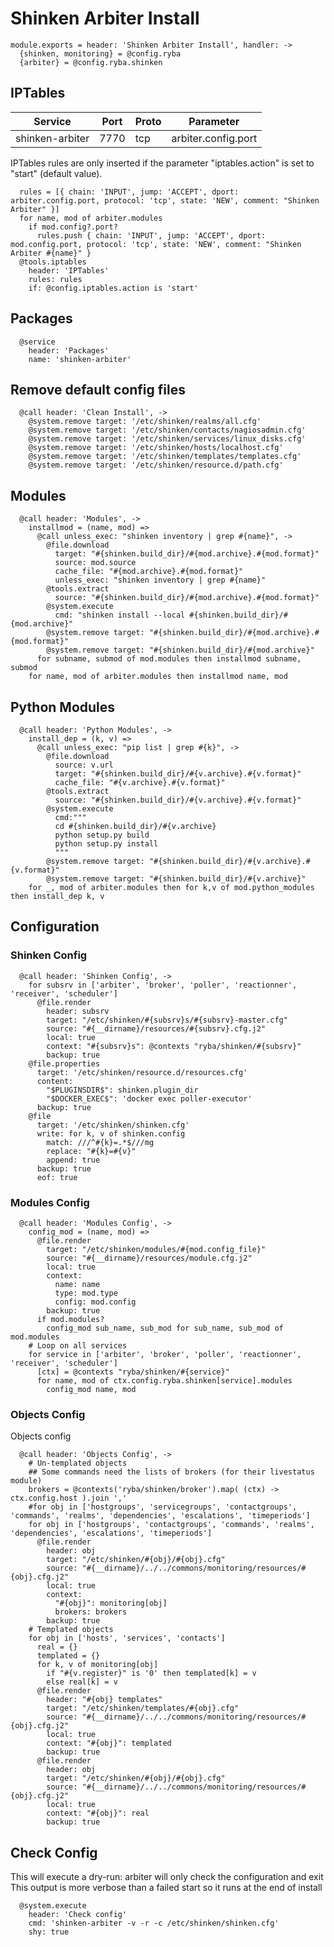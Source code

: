 
# Shinken Arbiter Install

    module.exports = header: 'Shinken Arbiter Install', handler: ->
      {shinken, monitoring} = @config.ryba
      {arbiter} = @config.ryba.shinken

## IPTables

| Service          | Port  | Proto | Parameter              |
|------------------|-------|-------|------------------------|
| shinken-arbiter  | 7770  |  tcp  |  arbiter.config.port   |

IPTables rules are only inserted if the parameter "iptables.action" is set to
"start" (default value).

      rules = [{ chain: 'INPUT', jump: 'ACCEPT', dport: arbiter.config.port, protocol: 'tcp', state: 'NEW', comment: "Shinken Arbiter" }]
      for name, mod of arbiter.modules
        if mod.config?.port?
          rules.push { chain: 'INPUT', jump: 'ACCEPT', dport: mod.config.port, protocol: 'tcp', state: 'NEW', comment: "Shinken Arbiter #{name}" }
      @tools.iptables
        header: 'IPTables'
        rules: rules
        if: @config.iptables.action is 'start'

## Packages

      @service
        header: 'Packages'
        name: 'shinken-arbiter'

## Remove default config files

      @call header: 'Clean Install', ->
        @system.remove target: '/etc/shinken/realms/all.cfg'
        @system.remove target: '/etc/shinken/contacts/nagiosadmin.cfg'
        @system.remove target: '/etc/shinken/services/linux_disks.cfg'
        @system.remove target: '/etc/shinken/hosts/localhost.cfg'
        @system.remove target: '/etc/shinken/templates/templates.cfg'
        @system.remove target: '/etc/shinken/resource.d/path.cfg'

## Modules

      @call header: 'Modules', ->
        installmod = (name, mod) =>
          @call unless_exec: "shinken inventory | grep #{name}", ->
            @file.download
              target: "#{shinken.build_dir}/#{mod.archive}.#{mod.format}"
              source: mod.source
              cache_file: "#{mod.archive}.#{mod.format}"
              unless_exec: "shinken inventory | grep #{name}"
            @tools.extract
              source: "#{shinken.build_dir}/#{mod.archive}.#{mod.format}"
            @system.execute
              cmd: "shinken install --local #{shinken.build_dir}/#{mod.archive}"
            @system.remove target: "#{shinken.build_dir}/#{mod.archive}.#{mod.format}"
            @system.remove target: "#{shinken.build_dir}/#{mod.archive}"
          for subname, submod of mod.modules then installmod subname, submod
        for name, mod of arbiter.modules then installmod name, mod

## Python Modules

      @call header: 'Python Modules', ->
        install_dep = (k, v) => 
          @call unless_exec: "pip list | grep #{k}", ->
            @file.download
              source: v.url
              target: "#{shinken.build_dir}/#{v.archive}.#{v.format}"
              cache_file: "#{v.archive}.#{v.format}"
            @tools.extract
              source: "#{shinken.build_dir}/#{v.archive}.#{v.format}"
            @system.execute
              cmd:"""
              cd #{shinken.build_dir}/#{v.archive}
              python setup.py build
              python setup.py install
              """
            @system.remove target: "#{shinken.build_dir}/#{v.archive}.#{v.format}"
            @system.remove target: "#{shinken.build_dir}/#{v.archive}"
        for _, mod of arbiter.modules then for k,v of mod.python_modules then install_dep k, v

## Configuration

### Shinken Config

      @call header: 'Shinken Config', ->
        for subsrv in ['arbiter', 'broker', 'poller', 'reactionner', 'receiver', 'scheduler']
          @file.render
            header: subsrv
            target: "/etc/shinken/#{subsrv}s/#{subsrv}-master.cfg"
            source: "#{__dirname}/resources/#{subsrv}.cfg.j2"
            local: true
            context: "#{subsrv}s": @contexts "ryba/shinken/#{subsrv}"
            backup: true
        @file.properties
          target: '/etc/shinken/resource.d/resources.cfg'
          content:
            "$PLUGINSDIR$": shinken.plugin_dir
            "$DOCKER_EXEC$": 'docker exec poller-executor'
          backup: true
        @file
          target: '/etc/shinken/shinken.cfg'
          write: for k, v of shinken.config
            match: ///^#{k}=.*$///mg
            replace: "#{k}=#{v}"
            append: true
          backup: true
          eof: true

### Modules Config

      @call header: 'Modules Config', ->
        config_mod = (name, mod) =>
          @file.render
            target: "/etc/shinken/modules/#{mod.config_file}"
            source: "#{__dirname}/resources/module.cfg.j2"
            local: true
            context:
              name: name
              type: mod.type
              config: mod.config
            backup: true
          if mod.modules?
            config_mod sub_name, sub_mod for sub_name, sub_mod of mod.modules
        # Loop on all services
        for service in ['arbiter', 'broker', 'poller', 'reactionner', 'receiver', 'scheduler']
          [ctx] = @contexts "ryba/shinken/#{service}"
          for name, mod of ctx.config.ryba.shinken[service].modules
            config_mod name, mod

### Objects Config

Objects config

      @call header: 'Objects Config', ->
        # Un-templated objects
        ## Some commands need the lists of brokers (for their livestatus module)
        brokers = @contexts('ryba/shinken/broker').map( (ctx) -> ctx.config.host ).join ','
        #for obj in ['hostgroups', 'servicegroups', 'contactgroups', 'commands', 'realms', 'dependencies', 'escalations', 'timeperiods']
        for obj in ['hostgroups', 'contactgroups', 'commands', 'realms', 'dependencies', 'escalations', 'timeperiods']
          @file.render
            header: obj
            target: "/etc/shinken/#{obj}/#{obj}.cfg"
            source: "#{__dirname}/../../commons/monitoring/resources/#{obj}.cfg.j2"
            local: true
            context:
              "#{obj}": monitoring[obj]
              brokers: brokers
            backup: true
        # Templated objects
        for obj in ['hosts', 'services', 'contacts']
          real = {}
          templated = {}
          for k, v of monitoring[obj]
            if "#{v.register}" is '0' then templated[k] = v
            else real[k] = v
          @file.render
            header: "#{obj} templates"
            target: "/etc/shinken/templates/#{obj}.cfg"
            source: "#{__dirname}/../../commons/monitoring/resources/#{obj}.cfg.j2"
            local: true
            context: "#{obj}": templated
            backup: true
          @file.render
            header: obj
            target: "/etc/shinken/#{obj}/#{obj}.cfg"
            source: "#{__dirname}/../../commons/monitoring/resources/#{obj}.cfg.j2"
            local: true
            context: "#{obj}": real
            backup: true

## Check Config

This will execute a dry-run: arbiter will only check the configuration and exit
This output is more verbose than a failed start so it runs at the end of install

      @system.execute
        header: 'Check config'
        cmd: 'shinken-arbiter -v -r -c /etc/shinken/shinken.cfg'
        shy: true
